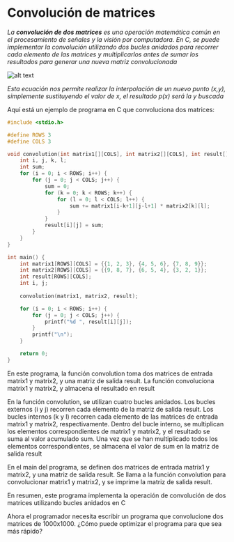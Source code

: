 # Convolución de matrices

_La **convolución de dos matrices** es una operación matemática común en el procesamiento de señales y la visión por computadora. En C, se puede implementar la convolución utilizando dos bucles anidados para recorrer cada elemento de las matrices y multiplicarlos antes de sumar los resultados para generar una nueva matriz convolucionada_

![alt text](/00.-Sources/Images/IC.jpg)

_Esta ecuación nos permite realizar la interpolación de un nuevo punto (x,y), simplemente sustituyendo el valor de x, el resultado p(x) será la y buscada_

Aquí está un ejemplo de programa en C que convoluciona dos matrices:

```c
#include <stdio.h>

#define ROWS 3
#define COLS 3

void convolution(int matrix1[][COLS], int matrix2[][COLS], int result[][COLS]) {
    int i, j, k, l;
    int sum;
    for (i = 0; i < ROWS; i++) {
        for (j = 0; j < COLS; j++) {
            sum = 0;
            for (k = 0; k < ROWS; k++) {
                for (l = 0; l < COLS; l++) {
                    sum += matrix1[i-k+1][j-l+1] * matrix2[k][l];
                }
            }
            result[i][j] = sum;
        }
    }
}

int main() {
    int matrix1[ROWS][COLS] = {{1, 2, 3}, {4, 5, 6}, {7, 8, 9}};
    int matrix2[ROWS][COLS] = {{9, 8, 7}, {6, 5, 4}, {3, 2, 1}};
    int result[ROWS][COLS];
    int i, j;
    
    convolution(matrix1, matrix2, result);

    for (i = 0; i < ROWS; i++) {
        for (j = 0; j < COLS; j++) {
            printf("%d ", result[i][j]);
        }
        printf("\n");
    }

    return 0;
}
```

En este programa, la función convolution toma dos matrices de entrada matrix1 y matrix2, y una matriz de salida result. La función convoluciona matrix1 y matrix2, y almacena el resultado en result

En la función convolution, se utilizan cuatro bucles anidados. Los bucles externos (i y j) recorren cada elemento de la matriz de salida result. Los bucles internos (k y l) recorren cada elemento de las matrices de entrada matrix1 y matrix2, respectivamente. Dentro del bucle interno, se multiplican los elementos correspondientes de matrix1 y matrix2, y el resultado se suma al valor acumulado sum. Una vez que se han multiplicado todos los elementos correspondientes, se almacena el valor de sum en la matriz de salida result

En el main del programa, se definen dos matrices de entrada matrix1 y matrix2, y una matriz de salida result. Se llama a la función convolution para convolucionar matrix1 y matrix2, y se imprime la matriz de salida result.

En resumen, este programa implementa la operación de convolución de dos matrices utilizando bucles anidados en C

Ahora el programador necesita escribir un programa que convolucione dos matrices de 1000x1000. ¿Cómo puede optimizar el programa para que sea más rápido?


